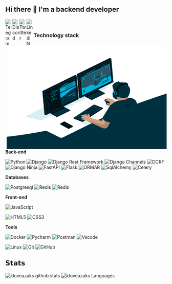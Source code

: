 ## Hi there 👋 I'm a backend developer

<a href="https://t.me/uudfa57">
  <img align="left" alt="Telegram" width="22px" src="https://camo.githubusercontent.com/5c1975da7d9ab735ceb71c57b6c7e48ff3e08ca4/68747470733a2f2f6564656e742e6769746875622e696f2f537570657254696e7949636f6e732f696d616765732f7376672f74656c656772616d2e737667">
</a>
<a href="https://discord.gg/kloveazaks#4117">
  <img align="left" alt="Discord" width="22px" src="https://raw.githubusercontent.com/peterthehan/peterthehan/master/assets/discord.svg" />
</a>
<a href="https://twitter.com/KloVeazaks">
  <img align="left" alt="Twitter" width="22px" src="https://raw.githubusercontent.com/peterthehan/peterthehan/master/assets/twitter.svg" />
</a>
<a href="https://www.linkedin.com/in/%D0%B4%D0%B0%D0%BD%D1%8F-%D0%B7%D0%B0%D0%BA%D1%81-874469236/">
  <img align="left" alt="LinkedIN" width="22px" src="https://raw.githubusercontent.com/peterthehan/peterthehan/master/assets/linkedin.svg" />
</a>

</br>

### Technology stack

<img align="right" alt="GIF" src="https://github.com/DJWOMS/DJWOMS/blob/main/code.gif?raw=true" width="500" height="320" />

**Back-end**

![Python](https://img.shields.io/badge/-Python-black?style=material-square&logo=Python)
![Django](https://img.shields.io/badge/-Django-0aad48?style=material-square&logo=Django)
![Django Rest Framework](https://img.shields.io/badge/DRF-red?style=material-square&logo=Django)
![Django Channels](https://img.shields.io/badge/-Django_Channels-46a2f1?style=material-square&logo=Django)
![DCRF](https://img.shields.io/badge/-DCRF-46a2f1?style=material-square&logo=Django)
![Django Ninja](https://img.shields.io/badge/-Django_Ninja-%234B32C3?style=material-square&logo=Django)
![FastAPI](https://img.shields.io/badge/-FastAPI-%2300C7B7?style=material-square&logo=FastAPI)
![Flask](https://img.shields.io/badge/-Flask-%232c3e50?style=material-square&logo=Flask)
![ORMAR](https://img.shields.io/badge/-ORMAR-DD0031?style=material-square&logo=ORMAR)
![SqlAlchemy](https://img.shields.io/badge/-SqlAlchemy-FCA121?style=material-square&logo=SqlAlchemy)
![Celery](https://img.shields.io/badge/-Celery-%2300C7B7?style=material-square&logo=Celery)

**Databases**

![Postgresql](https://img.shields.io/badge/-Postgresql-%232c3e50?style=material-square&logo=Postgresql)
![Redis](https://img.shields.io/badge/-Redis-FCA121?style=material-square&logo=Redis)
![Redis](https://img.shields.io/badge/-MongoDB-2300C7B7?style=material-square&logo=MongoDB)

**Front-end**

![JavaScript](https://img.shields.io/badge/-JavaScript-%23F7DF1C?style=material-square&logo=javascript&logoColor=000000&labelColor=%23F7DF1C&color=%23FFCE5A)
<!-- ![TypeScript](https://img.shields.io/badge/-TypeScript-007ACC?style=flat-square&logo=typescript&logoColor=white) -->
<!-- ![Vue.js](https://img.shields.io/badge/-Vue.js-%232c3e50?style=flat-square&logo=vue-dot-js) -->
<!-- ![Angular](https://img.shields.io/badge/-Angular-DD0031?style=flat-square&logo=angular&logoColor=whiter) -->
![HTML5](https://img.shields.io/badge/-HTML5-%23E44D27?style=material-square&logo=html5&logoColor=ffffff)
![CSS3](https://img.shields.io/badge/-CSS3-%231572B6?style=material-square&logo=css3)
<!-- ![TailwindCss](https://img.shields.io/badge/-TailwindCss-%231a202c?style=flat-square&logo=tailwind-css) -->

**Tools**

![Docker](https://img.shields.io/badge/-Docker-46a2f1?style=material-square&logo=docker&logoColor=white)
![Pycharm](https://img.shields.io/badge/-PyCharm-ffce5a?style=material-square&logo=pycharm)
![Postman](https://img.shields.io/badge/Postman-FCA121?style=material-square&logo=postman)
![Vscode](https://img.shields.io/badge/vscode-008890?style=material-square&logo=visual-studio-code)

![Linux](https://img.shields.io/badge/Linux-black?style=material-square&logo=linux)
![Git](https://img.shields.io/badge/-Git-black?style=material-square&logo=git)
![GitHub](https://img.shields.io/badge/-GitHub-181717?style=material-square&logo=github)
<!-- ![GitLab](https://img.shields.io/badge/-GitLab-FCA121?style=material-square&logo=gitlab) -->

<!-- **Learning** -->

<!-- ![Go](https://img.shields.io/badge/-Go-grey?style=material-square&logo=go) -->
<!-- ![С#](https://img.shields.io/badge/-%D0%A1Sharp-1d72b1?style=material-square&logo=csharp) -->

## 𝗦𝘁𝗮𝘁𝘀

![kloveazaks github stats](https://github-readme-stats.vercel.app/api?username=kloveazaks&show_icons=true&theme=dracula&include_all_commits=true&count_private=true)
![kloveazaks Languages](https://github-readme-stats.vercel.app/api/top-langs/?username=kloveazaks&layout=compact&count_private=true&theme=gruvbox)

